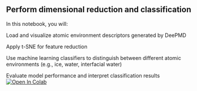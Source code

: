 ## Perform dimensional reduction and classification
In this notebook, you will:

Load and visualize atomic environment descriptors generated by DeePMD

Apply t-SNE for feature reduction

Use machine learning classifiers to distinguish between different atomic environments (e.g., ice, water, interfacial water)

Evaluate model performance and interpret classification results
[![Open In Colab](https://colab.research.google.com/assets/colab-badge.svg)](https://colab.research.google.com/github/AMLS-PRG/AtomML-Course/blob/main/module-4/01-Using%20DeePMD%20Descriptors%20for%20Feature%20Reduction%20and%20Classification/Analysis-new.ipynb)
